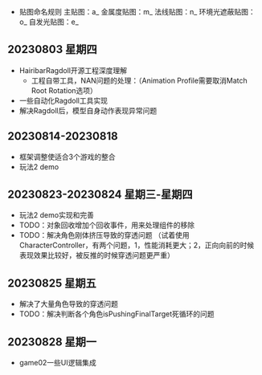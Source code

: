 - 贴图命名规则
主贴图：a_
金属度贴图：m_
法线贴图：n_
环境光遮蔽贴图：o_
自发光贴图：e_



## 20230803 星期四
- HairibarRagdoll开源工程深度理解
  - 工程自带工具，NAN问题的处理：（Animation Profile需要取消Match Root Rotation选项）
- 一些自动化Ragdoll工具实现
- 解决Ragdoll后，模型自身动作表现异常问题


## 20230814-20230818
- 框架调整使适合3个游戏的整合
- 玩法2 demo

## 20230823-20230824 星期三-星期四
- 玩法2 demo实现和完善
- TODO：对象回收增加个回收事件，用来处理组件的移除
- TODO：解决角色刚体挤压导致的穿透问题
（试着使用CharacterController，有两个问题，1，性能消耗更大；2，正向向前的时候表现效果比较好，被反推的时候穿透问题更严重）


## 20230825 星期五
- 解决了大量角色导致的穿透问题
- TODO：解决判断各个角色isPushingFinalTarget死循环的问题


## 20230828 星期一
- game02一些UI逻辑集成